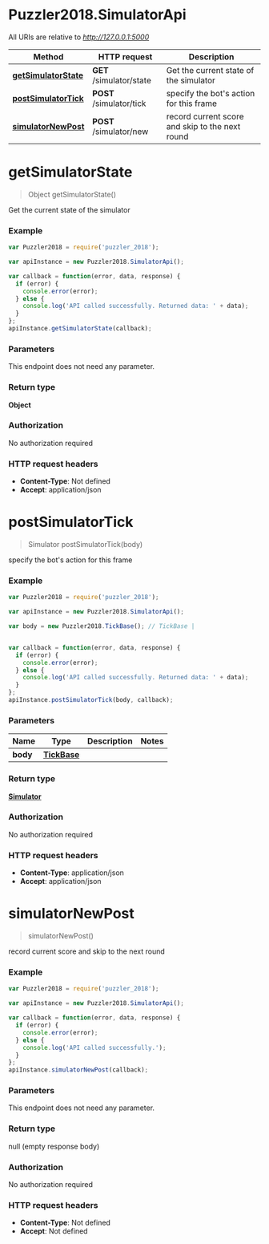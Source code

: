 # Puzzler2018.SimulatorApi

All URIs are relative to *http://127.0.0.1:5000*

Method | HTTP request | Description
------------- | ------------- | -------------
[**getSimulatorState**](SimulatorApi.md#getSimulatorState) | **GET** /simulator/state | Get the current state of the simulator
[**postSimulatorTick**](SimulatorApi.md#postSimulatorTick) | **POST** /simulator/tick | specify the bot&#39;s action for this frame
[**simulatorNewPost**](SimulatorApi.md#simulatorNewPost) | **POST** /simulator/new | record current score and skip to the next round


<a name="getSimulatorState"></a>
# **getSimulatorState**
> Object getSimulatorState()

Get the current state of the simulator

### Example
```javascript
var Puzzler2018 = require('puzzler_2018');

var apiInstance = new Puzzler2018.SimulatorApi();

var callback = function(error, data, response) {
  if (error) {
    console.error(error);
  } else {
    console.log('API called successfully. Returned data: ' + data);
  }
};
apiInstance.getSimulatorState(callback);
```

### Parameters
This endpoint does not need any parameter.

### Return type

**Object**

### Authorization

No authorization required

### HTTP request headers

 - **Content-Type**: Not defined
 - **Accept**: application/json

<a name="postSimulatorTick"></a>
# **postSimulatorTick**
> Simulator postSimulatorTick(body)

specify the bot&#39;s action for this frame

### Example
```javascript
var Puzzler2018 = require('puzzler_2018');

var apiInstance = new Puzzler2018.SimulatorApi();

var body = new Puzzler2018.TickBase(); // TickBase | 


var callback = function(error, data, response) {
  if (error) {
    console.error(error);
  } else {
    console.log('API called successfully. Returned data: ' + data);
  }
};
apiInstance.postSimulatorTick(body, callback);
```

### Parameters

Name | Type | Description  | Notes
------------- | ------------- | ------------- | -------------
 **body** | [**TickBase**](TickBase.md)|  | 

### Return type

[**Simulator**](Simulator.md)

### Authorization

No authorization required

### HTTP request headers

 - **Content-Type**: application/json
 - **Accept**: application/json

<a name="simulatorNewPost"></a>
# **simulatorNewPost**
> simulatorNewPost()

record current score and skip to the next round

### Example
```javascript
var Puzzler2018 = require('puzzler_2018');

var apiInstance = new Puzzler2018.SimulatorApi();

var callback = function(error, data, response) {
  if (error) {
    console.error(error);
  } else {
    console.log('API called successfully.');
  }
};
apiInstance.simulatorNewPost(callback);
```

### Parameters
This endpoint does not need any parameter.

### Return type

null (empty response body)

### Authorization

No authorization required

### HTTP request headers

 - **Content-Type**: Not defined
 - **Accept**: Not defined

